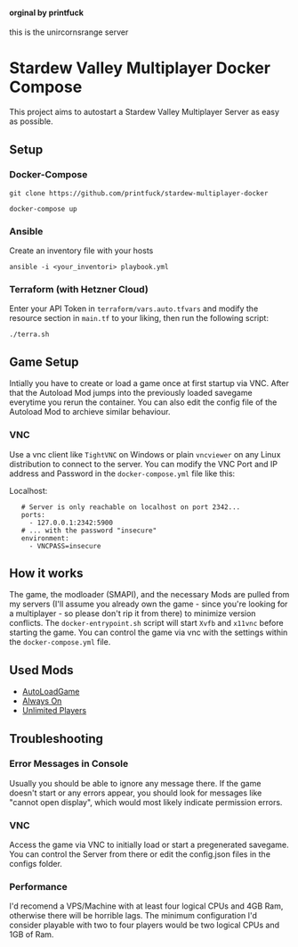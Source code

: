 #### orginal by  printfuck

this is the unircornsrange server 

# Stardew Valley Multiplayer Docker Compose

This project aims to autostart a Stardew Valley Multiplayer Server as easy as possible.

## Setup

### Docker-Compose
 
```
git clone https://github.com/printfuck/stardew-multiplayer-docker

docker-compose up
```
### Ansible

Create an inventory file with your hosts

```
ansible -i <your_inventori> playbook.yml
```

### Terraform (with Hetzner Cloud)

Enter your API Token in `terraform/vars.auto.tfvars` and modify the resource section in `main.tf` to your liking, then run the following script:

```
./terra.sh
```

## Game Setup

Intially you have to create or load a game once at first startup via VNC. After that the Autoload Mod jumps into the previously loaded savegame everytime you rerun the container. You can also edit the config file of the Autoload Mod to archieve similar behaviour.

### VNC

Use a vnc client like `TightVNC` on Windows or plain `vncviewer` on any Linux distribution to connect to the server. You can modify the VNC Port and IP address and Password in the `docker-compose.yml` file like this:

Localhost:
```
   # Server is only reachable on localhost on port 2342...
   ports:
     - 127.0.0.1:2342:5900
   # ... with the password "insecure"
   environment:
     - VNCPASS=insecure
```

## How it works

The game, the modloader (SMAPI), and the necessary Mods are pulled from my servers (I'll assume you already own the game - since you're looking for a multiplayer - so please don't rip it from there) to minimize version conflicts. The `docker-entrypoint.sh` script will start `Xvfb` and `x11vnc` before starting the game. You can control the game via vnc with the settings within the `docker-compose.yml` file.

## Used Mods

* [AutoLoadGame](https://www.nexusmods.com/stardewvalley/mods/2509)
* [Always On](https://community.playstarbound.com/threads/updating-mods-for-stardew-valley-1-4.156000/page-20#post-3353880)
* [Unlimited Players](https://www.nexusmods.com/stardewvalley/mods/2213)

## Troubleshooting

### Error Messages in Console

Usually you should be able to ignore any message there. If the game doesn't start or any errors appear, you should look for messages like "cannot open display", which would most likely indicate permission errors.

### VNC

Access the game via VNC to initially load or start a pregenerated savegame. You can control the Server from there or edit the config.json files in the configs folder.

### Performance

I'd recomend a VPS/Machine with at least four logical CPUs and 4GB Ram, otherwise there will be horrible lags. The minimum configuration I'd consider playable with two to four players would be two logical CPUs and 1GB of Ram.
